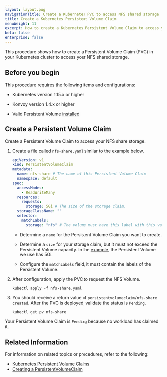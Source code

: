 ```yaml
---
layout: layout.pug
navigationTitle: Create a Kubernetes PVC to access NFS shared storage
title: Create a Kubernetes Persistent Volume Claim
menuWeight: 11
excerpt: How to create a Kubernetes Persistent Volume Claim to access your NFS shared storage
beta: false
enterprise: false
---
```


<!-- markdownlint-disable MD030 -->

This procedure shows how to create a Persistent Volume Claim (PVC) in your Kubernetes cluster to access your NFS shared storage.

## Before you begin

This procedure requires the following items and configurations:

- Kubernetes version 1.15.x or higher

- Konvoy version 1.4.x or higher

- Valid Persistent Volume [installed](../create-pv)

## Create a Persistent Volume Claim

Create a Persistent Volume Claim to access your NFS share storage.

1.  Create a file called `nfs-share.yaml` similar to the example below.

    ```yaml
    apiVersion: v1
    kind: PersistentVolumeClaim
    metadata:
      name: nfs-share # The name of this Persistent Volume Claim
      namespace: default
    spec:
      accessModes:
        - ReadWriteMany
      resources:
        requests:
          storage: 5Gi # The size of the storage claim.
      storageClassName: ""
      selector:
        matchLabels:
          storage: "nfs" # The volume must have this label with this value.
    ```

    - Determine a `name` for the Persistent Volume Claim you want to create.

    - Determine a `size` for your storage claim, but it must not exceed the Persistent Volume capacity. In the [example](../create-pv), the Persistent Volume we use has 5Gi.

    - Configure the `matchLabels` field, it must contain the labels of the Persistent Volume.

1.  After configuration, apply the PVC to request the NFS Volume.

    ```shell
    kubectl apply -f nfs-share.yaml
    ```

1.  You should receive a return value of `persistentvolumeclaim/nfs-share created`. After the PVC is deployed, validate the status is `Pending`.

    ```shell
    kubectl get pv nfs-share
    ```

Your Persistent Volume Claim is `Pending` because no workload has claimed it.

## Related Information

For information on related topics or procedures, refer to the following:

- [Kubernetes Persistent Volume Claims](https://kubernetes.io/docs/concepts/storage/persistent-volumes/#persistentvolumeclaims)
- [Creating a PersistentVolumeClaim](https://kubernetes.io/docs/tasks/configure-pod-container/configure-persistent-volume-storage/#create-a-persistentvolumeclaim)
